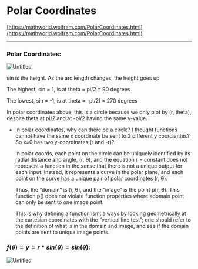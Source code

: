 # Polar Coordinates

[https://mathworld.wolfram.com/PolarCoordinates.html](https://mathworld.wolfram.com/PolarCoordinates.html)

---

### Polar Coordinates:

![Untitled](Polar%20Coordinates%209b869db478544856aec499c96898eb27/Untitled.png)

sin is the height. As the arc length changes, the height goes up 

The highest, sin = 1, is at theta = pi/2 = 90 degrees

The lowest, sin = -1, is at theta = -pi/2) = 270 degrees

In polar coordinates above, this is a circle because we only plot by (r, theta), despite theta at pi/2 and at -pi/2 having the same y-value. 

- In polar coordinates, why can there be a circle? I thought functions cannot have the same x coordinate be sent to 2 different y coordiantes? So x=0 has two y-coordinates (r and -r)?
    
    In polar coords, each point on the circle can be uniquely identified by its radial distance and angle, (r, θ), and the equation r = constant does not represent a function in the sense that there is not a unique output for each input. Instead, it represents a curve in the polar plane, and each point on the curve has a unique pair of polar coordinates (r, θ).
    
    Thus, the “domain” is (r, θ), and the “image” is the point p(r, θ). This function p() does not violate function properties where adomain point can only be sent to one image point.
    
    This is why defining a function isn’t always by looking geometrically at the cartesian coordinates with the “vertical line test”; one should refer to the definition of what is in the domain and image, and see if the domain points are sent to unique image points.
    

### ${f(\theta)} = {y = r * sin(\theta) = sin(\theta)}$:

![Untitled](Polar%20Coordinates%209b869db478544856aec499c96898eb27/Untitled%201.png)